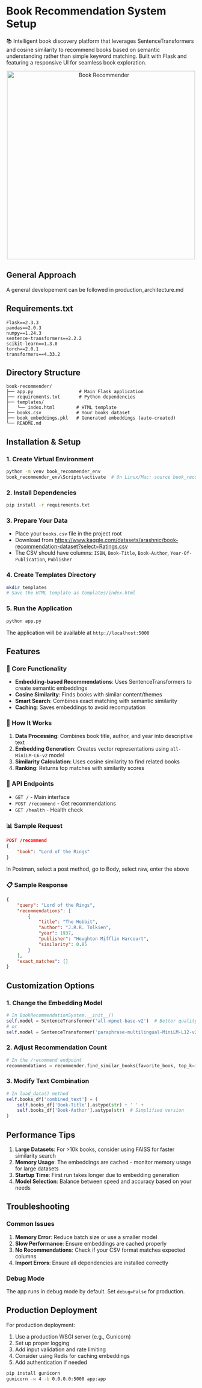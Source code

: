 # Book Recommendation System Setup
📚 Intelligent book discovery platform that leverages SentenceTransformers and cosine similarity to recommend books based on semantic understanding rather than simple keyword matching. Built with Flask and featuring a responsive UI for seamless book exploration.
<p align="center">
  <img src="https://github.com/user-attachments/assets/93b0505e-bd2f-4a12-8a0d-cd9491545fe5" alt="Book Recommender" width="500"/>
</p>


## General Approach
A general developement can be followed in production_architecture.md

## Requirements.txt
```
Flask==2.3.3
pandas==2.0.3
numpy==1.24.3
sentence-transformers==2.2.2
scikit-learn==1.3.0
torch==2.0.1
transformers==4.33.2
```

## Directory Structure
```
book-recommender/
├── app.py                 # Main Flask application
├── requirements.txt       # Python dependencies
├── templates/
│   └── index.html        # HTML template
├── books.csv             # Your books dataset
├── book_embeddings.pkl   # Generated embeddings (auto-created)
└── README.md
```

## Installation & Setup

### 1. Create Virtual Environment
```bash
python -m venv book_recommender_env
book_recommender_env\Scripts\activate  # On Linux/Mac: source book_recommender_env/bin/activate
```

### 2. Install Dependencies
```bash
pip install -r requirements.txt
```

### 3. Prepare Your Data
- Place your `books.csv` file in the project root
- Download from https://www.kaggle.com/datasets/arashnic/book-recommendation-dataset?select=Ratings.csv
- The CSV should have columns: `ISBN`, `Book-Title`, `Book-Author`, `Year-Of-Publication`, `Publisher`

### 4. Create Templates Directory
```bash
mkdir templates
# Save the HTML template as templates/index.html
```

### 5. Run the Application
```bash
python app.py
```

The application will be available at `http://localhost:5000`

## Features

### 🚀 Core Functionality
- **Embedding-based Recommendations**: Uses SentenceTransformers to create semantic embeddings
- **Cosine Similarity**: Finds books with similar content/themes
- **Smart Search**: Combines exact matching with semantic similarity
- **Caching**: Saves embeddings to avoid recomputation

### 🎯 How It Works
1. **Data Processing**: Combines book title, author, and year into descriptive text
2. **Embedding Generation**: Creates vector representations using `all-MiniLM-L6-v2` model
3. **Similarity Calculation**: Uses cosine similarity to find related books
4. **Ranking**: Returns top matches with similarity scores

### 🔧 API Endpoints
- `GET /` - Main interface
- `POST /recommend` - Get recommendations
- `GET /health` - Health check

### 📊 Sample Request
```json
POST /recommend
{
    "book": "Lord of the Rings"
}
```
In Postman, select a post method, go to Body, select raw, enter the above
### 📋 Sample Response
```json
{
    "query": "Lord of the Rings",
    "recommendations": [
        {
            "title": "The Hobbit",
            "author": "J.R.R. Tolkien",
            "year": 1937,
            "publisher": "Houghton Mifflin Harcourt",
            "similarity": 0.85
        }
    ],
    "exact_matches": []
}
```

## Customization Options

### 1. Change the Embedding Model
```python
# In BookRecommendationSystem.__init__()
self.model = SentenceTransformer('all-mpnet-base-v2')  # Better quality, slower
# or
self.model = SentenceTransformer('paraphrase-multilingual-MiniLM-L12-v2')  # Multilingual
```

### 2. Adjust Recommendation Count
```python
# In the /recommend endpoint
recommendations = recommender.find_similar_books(favorite_book, top_k=15)
```

### 3. Modify Text Combination
```python
# In load_data() method
self.books_df['combined_text'] = (
    self.books_df['Book-Title'].astype(str) + ' ' + 
    self.books_df['Book-Author'].astype(str)  # Simplified version
)
```

## Performance Tips

1. **Large Datasets**: For >10k books, consider using FAISS for faster similarity search
2. **Memory Usage**: The embeddings are cached - monitor memory usage for large datasets
3. **Startup Time**: First run takes longer due to embedding generation
4. **Model Selection**: Balance between speed and accuracy based on your needs

## Troubleshooting

### Common Issues
1. **Memory Error**: Reduce batch size or use a smaller model
2. **Slow Performance**: Ensure embeddings are cached properly
3. **No Recommendations**: Check if your CSV format matches expected columns
4. **Import Errors**: Ensure all dependencies are installed correctly

### Debug Mode
The app runs in debug mode by default. Set `debug=False` for production.

## Production Deployment

For production deployment:
1. Use a production WSGI server (e.g., Gunicorn)
2. Set up proper logging
3. Add input validation and rate limiting
4. Consider using Redis for caching embeddings
5. Add authentication if needed

```bash
pip install gunicorn
gunicorn -w 4 -b 0.0.0.0:5000 app:app
```
